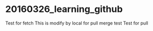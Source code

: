 # 20160326_learning_github
Test for fetch
This is modify by local for pull merge test
Test for pull

